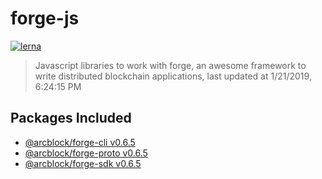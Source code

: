 # forge-js

[![lerna](https://img.shields.io/badge/maintained%20with-lerna-cc00ff.svg)](https://lernajs.io/)

> Javascript libraries to work with forge, an awesome framework to write distributed blockchain applications, last updated at 1/21/2019, 6:24:15 PM

## Packages Included

- [@arcblock/forge-cli v0.6.5](./packages/forge-cli)
- [@arcblock/forge-proto v0.6.5](./packages/forge-proto)
- [@arcblock/forge-sdk v0.6.5](./packages/forge-sdk)

